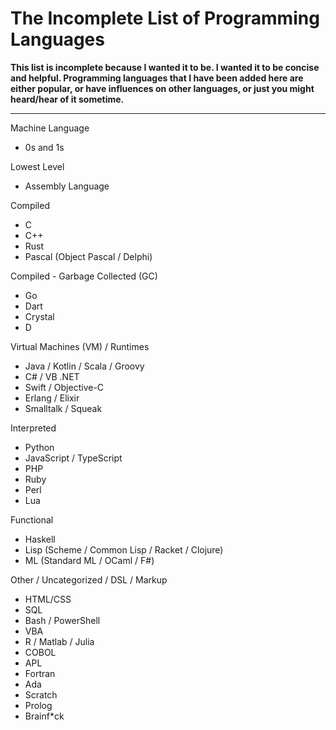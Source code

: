 # The Incomplete List of Programming Languages  

**This list is incomplete because I wanted it to be. I wanted it to be concise and helpful. Programming languages that I have been added here are either popular, or have influences on other languages, or just you might heard/hear of it sometime.** 

---

Machine Language
- 0s and 1s

Lowest Level
- Assembly Language

Compiled
- C
- C++
- Rust
- Pascal (Object Pascal / Delphi)

Compiled - Garbage Collected (GC)
- Go
- Dart
- Crystal
- D

Virtual Machines (VM) / Runtimes
- Java / Kotlin / Scala / Groovy
- C# / VB .NET
- Swift / Objective-C
- Erlang / Elixir
- Smalltalk / Squeak

Interpreted
- Python
- JavaScript / TypeScript
- PHP
- Ruby
- Perl
- Lua

Functional
- Haskell
- Lisp (Scheme / Common Lisp / Racket / Clojure)
- ML (Standard ML / OCaml / F#)

Other / Uncategorized / DSL / Markup 
- HTML/CSS
- SQL
- Bash / PowerShell
- VBA
- R / Matlab / Julia
- COBOL
- APL
- Fortran
- Ada
- Scratch
- Prolog
- Brainf*ck
